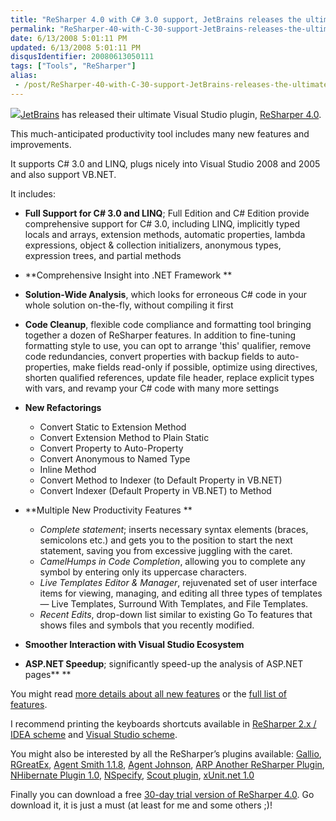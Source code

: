 ```yaml
---
title: "ReSharper 4.0 with C# 3.0 support, JetBrains releases the ultimate Visual Studio plugin"
permalink: "ReSharper-40-with-C-30-support-JetBrains-releases-the-ultimate-Visual-Studio-plugin"
date: 6/13/2008 5:01:11 PM
updated: 6/13/2008 5:01:11 PM
disqusIdentifier: 20080613050111
tags: ["Tools", "ReSharper"]
alias:
 - /post/ReSharper-40-with-C-30-support-JetBrains-releases-the-ultimate-Visual-Studio-plugin.aspx/index.html
---
```

[![](http://farm4.static.flickr.com/3263/2575121850_a280df26f4_o.png)](http://www.jetbrains.com/resharper/index.html)[JetBrains](http://www.jetbrains.com/) has released their ultimate Visual Studio plugin, [ReSharper 4.0](http://www.jetbrains.com/resharper/index.html). 

This much-anticipated productivity tool includes many new features and improvements.
<!-- more -->

It supports C# 3.0 and LINQ, plugs nicely into Visual Studio 2008 and 2005 and also support VB.NET.

It includes:

*   **Full Support for C# 3.0 and LINQ**; Full Edition and C# Edition provide comprehensive support for C# 3.0, including LINQ, implicitly typed locals and arrays, extension methods, automatic properties, lambda expressions, object & collection initializers, anonymous types, expression trees, and partial methods 
*   **Comprehensive Insight into .NET Framework **
*   **Solution-Wide Analysis**, which looks for erroneous C# code in your whole solution on-the-fly, without compiling it first 
*   **Code Cleanup**, flexible code compliance and formatting tool bringing together a dozen of ReSharper features. In addition to fine-tuning formatting style to use, you can opt to arrange 'this' qualifier, remove code redundancies, convert properties with backup fields to auto-properties, make fields read-only if possible, optimize using directives, shorten qualified references, update file header, replace explicit types with vars, and revamp your C# code with many more settings 
*   **New Refactorings**       

    *   Convert Static to Extension Method 
    *   Convert Extension Method to Plain Static 
    *   Convert Property to Auto-Property 
    *   Convert Anonymous to Named Type 
    *   Inline Method 
    *   Convert Method to Indexer (to Default Property in VB.NET) 
    *   Convert Indexer (Default Property in VB.NET) to Method    
*   **Multiple New Productivity Features **      

    *   *Complete statement*; inserts necessary syntax elements (braces, semicolons etc.) and gets you to the position to start the next statement, saving you from excessive juggling with the caret. 
    *   *CamelHumps in Code Completion*, allowing you to complete any symbol by entering only its uppercase characters. 
    *   *Live Templates Editor & Manager*, rejuvenated set of user interface items for viewing, managing, and editing all three types of templates — Live Templates, Surround With Templates, and File Templates. 
    *   *Recent Edits*, drop-down list similar to existing Go To features that shows files and symbols that you recently modified.    
*   **Smoother Interaction with Visual Studio Ecosystem** 
*   **ASP.NET Speedup**; significantly speed-up the analysis of ASP.NET pages** **   

You might read [more details about all new features](http://www.jetbrains.com/resharper/features/newfeatures.html) or the [full list of features](http://www.jetbrains.com/resharper/features/index.html).

I recommend printing the keyboards shortcuts available in [ReSharper 2.x / IDEA scheme](http://www.jetbrains.com/resharper/docs/ReSharper40DefaultKeymap2.pdf) and [Visual Studio scheme](http://www.jetbrains.com/resharper/docs/ReSharper40DefaultKeymap.pdf).

You might also be interested by all the ReSharper’s plugins available: [Gallio](http://www.jetbrains.com/resharper/plugins/index.html#Gallio), [RGreatEx](http://www.jetbrains.com/resharper/plugins/index.html#RGreatEx), [Agent Smith 1.1.8](http://www.jetbrains.com/resharper/plugins/index.html#Agent_Smith_11.8), [Agent Johnson](http://www.jetbrains.com/resharper/plugins/index.html#Agent_Johnson), [ARP Another ReSharper Plugin](http://www.jetbrains.com/resharper/plugins/index.html#ARP_Another_ReSharper_Plugin), [NHibernate Plugin 1.0](http://www.jetbrains.com/resharper/plugins/index.html#NHibernate_Plugin_10), [NSpecify](http://www.jetbrains.com/resharper/plugins/index.html#NSpecify), [Scout plugin](http://www.jetbrains.com/resharper/plugins/index.html#Scout_plugin), [xUnit.net 1.0](http://www.jetbrains.com/resharper/plugins/index.html#xUnitnet_1.0)

Finally you can download a free [30-day trial version of ReSharper 4.0](http://www.jetbrains.com/resharper/download/index.html). Go download it, it is just a must (at least for me and some others ;)!

